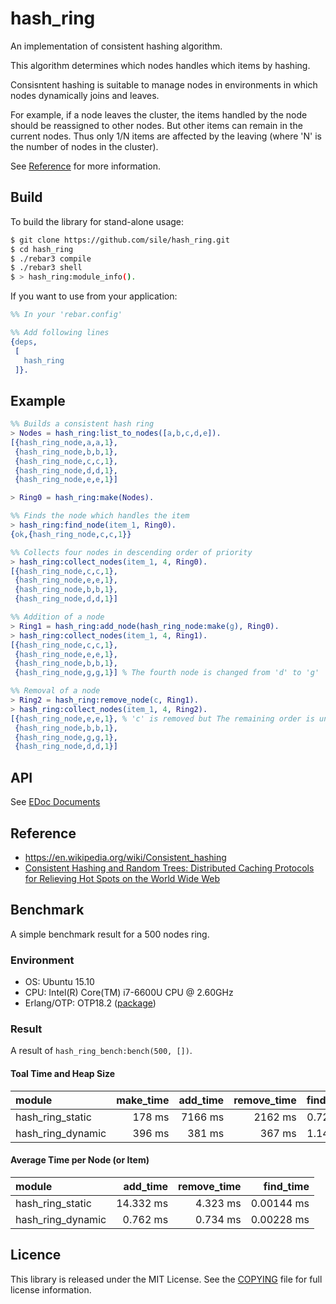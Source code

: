 hash_ring
=========

An implementation of consistent hashing algorithm.

This algorithm determines which nodes handles which items by hashing.

Consisntent hashing is suitable to manage nodes in environments in which nodes dynamically joins and leaves.

For example, if a node leaves  the cluster, the items handled by the node should be reassigned to other nodes.
But other items can remain in the current nodes.
Thus only 1/N items are affected by the leaving (where 'N' is the number of nodes in the cluster).

See [Reference](#reference) for more information.

Build
-----

To build the library for stand-alone usage:
```sh
$ git clone https://github.com/sile/hash_ring.git
$ cd hash_ring
$ ./rebar3 compile
$ ./rebar3 shell
$ > hash_ring:module_info().
```

If you want to use from your application:
```erlang
%% In your 'rebar.config'

%% Add following lines
{deps,
 [
   hash_ring
 ]}.
```

Example
-------

```erlang
%% Builds a consistent hash ring
> Nodes = hash_ring:list_to_nodes([a,b,c,d,e]).
[{hash_ring_node,a,a,1},
 {hash_ring_node,b,b,1},
 {hash_ring_node,c,c,1},
 {hash_ring_node,d,d,1},
 {hash_ring_node,e,e,1}]

> Ring0 = hash_ring:make(Nodes).

%% Finds the node which handles the item
> hash_ring:find_node(item_1, Ring0).
{ok,{hash_ring_node,c,c,1}}

%% Collects four nodes in descending order of priority
> hash_ring:collect_nodes(item_1, 4, Ring0).
[{hash_ring_node,c,c,1},
 {hash_ring_node,e,e,1},
 {hash_ring_node,b,b,1},
 {hash_ring_node,d,d,1}]

%% Addition of a node
> Ring1 = hash_ring:add_node(hash_ring_node:make(g), Ring0).
> hash_ring:collect_nodes(item_1, 4, Ring1).
[{hash_ring_node,c,c,1},
 {hash_ring_node,e,e,1},
 {hash_ring_node,b,b,1},
 {hash_ring_node,g,g,1}] % The fourth node is changed from 'd' to 'g'

%% Removal of a node
> Ring2 = hash_ring:remove_node(c, Ring1).
> hash_ring:collect_nodes(item_1, 4, Ring2).
[{hash_ring_node,e,e,1}, % 'c' is removed but The remaining order is unchanged
 {hash_ring_node,b,b,1},
 {hash_ring_node,g,g,1},
 {hash_ring_node,d,d,1}]
```

API
---

See [EDoc Documents](doc/README.md)

Reference
---------

- https://en.wikipedia.org/wiki/Consistent_hashing
- [Consistent Hashing and Random Trees: Distributed Caching Protocols for Relieving Hot Spots on the World Wide Web](https://www.akamai.com/us/en/multimedia/documents/technical-publication/consistent-hashing-and-random-trees-distributed-caching-protocols-for-relieving-hot-spots-on-the-world-wide-web-technical-publication.pdf)

Benchmark
---------

A simple benchmark result for a 500 nodes ring.

### Environment

- OS: Ubuntu 15.10
- CPU: Intel(R) Core(TM) i7-6600U CPU @ 2.60GHz
- Erlang/OTP: OTP18.2 ([package](https://packages.erlang-solutions.com/erlang/esl-erlang/FLAVOUR_1_general/esl-erlang_18.2-1~ubuntu~wily_amd64.deb))

### Result

A result of `hash_ring_bench:bench(500, [])`.

#### Toal Time and Heap Size

| module            | make_time | add_time | remove_time | find_time | heap_size |
|:------------------|----------:|---------:|------------:|----------:|----------:|
| hash_ring_static  |    178 ms |  7166 ms |     2162 ms |  0.722 ms |   1406 KB |
| hash_ring_dynamic |    396 ms |   381 ms |      367 ms |  1.141 ms |   6191 KB |

#### Average Time per Node (or Item)

| module            | add_time  | remove_time | find_time  |
|:------------------|----------:|------------:|-----------:|
| hash_ring_static  | 14.332 ms |    4.323 ms | 0.00144 ms |
| hash_ring_dynamic |  0.762 ms |    0.734 ms | 0.00228 ms |

Licence
-------

This library is released under the MIT License.
See the [COPYING](COPYING) file for full license information.
